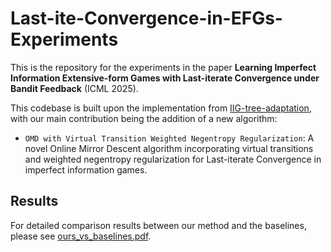 # Last-ite-Convergence-in-EFGs-Experiments

This is the repository for the experiments in the paper **Learning Imperfect Information Extensive-form Games with Last-iterate Convergence under Bandit Feedback** (ICML 2025).

This codebase is built upon the implementation from [IIG-tree-adaptation](https://github.com/anon17893/IIG-tree-adaptation), with our main contribution being the addition of a new algorithm:

- `OMD with Virtual Transition Weighted Negentropy Regularization`: A novel Online Mirror Descent algorithm incorporating virtual transitions and weighted negentropy regularization for Last-iterate Convergence in imperfect information games. 

## Results

For detailed comparison results between our method and the baselines, please see [ours_vs_baselines.pdf](ours_vs_baselines.pdf).

